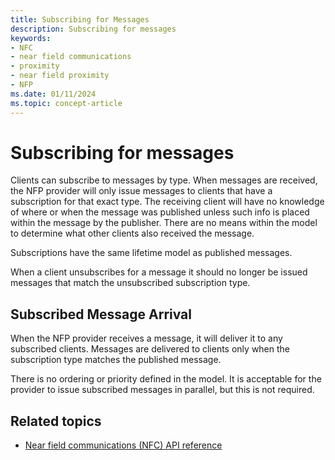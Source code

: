 ```yaml
---
title: Subscribing for Messages
description: Subscribing for messages
keywords:
- NFC
- near field communications
- proximity
- near field proximity
- NFP
ms.date: 01/11/2024
ms.topic: concept-article
---
```


# Subscribing for messages

Clients can subscribe to messages by type. When messages are received, the NFP provider will only issue messages to clients that have a subscription for that exact type. The receiving client will have no knowledge of where or when the message was published unless such info is placed within the message by the publisher. There are no means within the model to determine what other clients also received the message.

Subscriptions have the same lifetime model as published messages.

When a client unsubscribes for a message it should no longer be issued messages that match the unsubscribed subscription type.

## Subscribed Message Arrival

When the NFP provider receives a message, it will deliver it to any subscribed clients. Messages are delivered to clients only when the subscription type matches the published message.

There is no ordering or priority defined in the model. It is acceptable for the provider to issue subscribed messages in parallel, but this is not required.

## Related topics

- [Near field communications (NFC) API reference](/windows-hardware/drivers/ddi/_nfpdrivers/)
